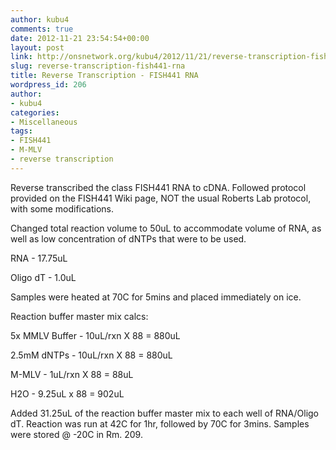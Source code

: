 ```yaml
---
author: kubu4
comments: true
date: 2012-11-21 23:54:54+00:00
layout: post
link: http://onsnetwork.org/kubu4/2012/11/21/reverse-transcription-fish441-rna/
slug: reverse-transcription-fish441-rna
title: Reverse Transcription - FISH441 RNA
wordpress_id: 206
author:
- kubu4
categories:
- Miscellaneous
tags:
- FISH441
- M-MLV
- reverse transcription
---
```


Reverse transcribed the class FISH441 RNA to cDNA. Followed protocol provided on the FISH441 Wiki page, NOT the usual Roberts Lab protocol, with some modifications.

Changed total reaction volume to 50uL to accommodate volume of RNA, as well as low concentration of dNTPs that were to be used.

RNA - 17.75uL

Oligo dT - 1.0uL

Samples were heated at 70C for 5mins and placed immediately on ice.

Reaction buffer master mix calcs:

5x MMLV Buffer - 10uL/rxn X 88 = 880uL

2.5mM dNTPs - 10uL/rxn X 88 = 880uL

M-MLV - 1uL/rxn X 88 = 88uL

H2O - 9.25uL x 88 = 902uL

Added 31.25uL of the reaction buffer master mix to each well of RNA/Oligo dT. Reaction was run at 42C for 1hr, followed by 70C for 3mins. Samples were stored @ -20C in Rm. 209.

